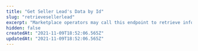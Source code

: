 ```yaml
---
title: "Get Seller Lead's Data by Id"
slug: "retrievesellerlead"
excerpt: "Marketplace operators may call this endpoint to retrieve information about a specific seller invited to the Seller Portal, by searching through their `Seller Lead Id`. To know the chosen seller's `sellerLeadId`, marketplace operators can count on the *List Sellers* endpoint's response as well. Each seller listed includes the following information: \n\n- `id` \n\n- `createdAt` \n\n- `status` \n\n- `isConnected` \n\n- `sellerEmail` \n\n- `sellerName` \n\n- `salesChannel` \n\n- `email`"
hidden: false
createdAt: "2021-11-09T18:52:06.565Z"
updatedAt: "2021-11-09T18:52:06.565Z"
---
```

